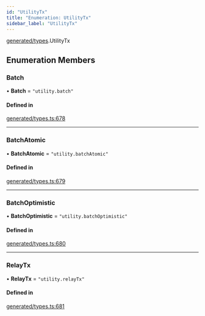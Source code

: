 ```yaml
---
id: "UtilityTx"
title: "Enumeration: UtilityTx"
sidebar_label: "UtilityTx"
---
```


[generated/types](../../../../modules/Generated/Types/Types.md).UtilityTx

## Enumeration Members

### Batch

• **Batch** = ``"utility.batch"``

#### Defined in

[generated/types.ts:678](https://github.com/PolymeshAssociation/polymesh-sdk/blob/07a4c5b0/src/generated/types.ts#L678)

___

### BatchAtomic

• **BatchAtomic** = ``"utility.batchAtomic"``

#### Defined in

[generated/types.ts:679](https://github.com/PolymeshAssociation/polymesh-sdk/blob/07a4c5b0/src/generated/types.ts#L679)

___

### BatchOptimistic

• **BatchOptimistic** = ``"utility.batchOptimistic"``

#### Defined in

[generated/types.ts:680](https://github.com/PolymeshAssociation/polymesh-sdk/blob/07a4c5b0/src/generated/types.ts#L680)

___

### RelayTx

• **RelayTx** = ``"utility.relayTx"``

#### Defined in

[generated/types.ts:681](https://github.com/PolymeshAssociation/polymesh-sdk/blob/07a4c5b0/src/generated/types.ts#L681)
